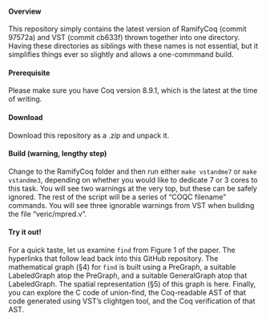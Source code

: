 #### Overview

This repository simply contains the latest version of RamifyCoq (commit 97572a) and VST (commit cb633f) thrown together into one directory. Having these directories as siblings with these names is not essential, but it simplifies things ever so slightly and allows a one-commmand build.


#### Prerequisite
Please make sure you have Coq version 8.9.1, which is the latest at the time of writing.


#### Download
Download this repository as a .zip and unpack it.


#### Build (warning, lengthy step)
Change to the RamifyCoq folder and then run either  `make vstandme7`  or  `make vstandme3`, depending on whether you would like to dedicate 7 or 3 cores to this task. You will see two warnings at the very top, but these can be safely ignored. The rest of the script will be a series of  “COQC filename” commands. You will see three ignorable warnings from VST when building the file “veric/mpred.v”.


#### Try it out!
For a quick taste, let us examine `find` from Figure 1 of the paper. The hyperlinks that follow lead back into this GitHub repository. The mathematical graph (§4) for `find` is built using a PreGraph, a suitable LabeledGraph atop the PreGraph, and a suitable GeneralGraph atop that LabeledGraph. The spatial representation (§5) of this graph is here. Finally, you can explore the C code of union-find, the Coq-readable AST of that code generated  using VST’s clightgen tool, and the Coq verification of that AST.
